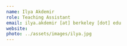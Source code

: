 ```yaml
---
name: Ilya Akdemir
role: Teaching Assistant
email: ilya.akdemir [at] berkeley [dot] edu
website:
photo: ../assets/images/ilya.jpg
---
```

